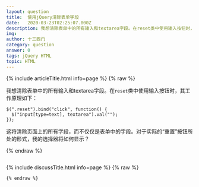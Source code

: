 ```yaml
---
layout: question
title:  使用jQuery清除表单字段
date:   2020-03-23T02:25:07.000Z
description: 我想清除表单中的所有输入和textarea字段。在reset类中使用输入按钮时，其工作原理如下：$(".reset").bind("click", f...
img: 
author: 十三西门
category: question
answer: 0
tags: jQuery HTML
topic: HTML
---
```

<div class="article-root">
  <div class="article">
    {% include articleTitle.html info=page %}
    {% raw %}
    <div class="article-content"><p><font style="vertical-align: inherit;"><font style="vertical-align: inherit;">我想清除表单中的所有输入和textarea字段。</font><font style="vertical-align: inherit;">在</font></font><code>reset</code><font style="vertical-align: inherit;"><font style="vertical-align: inherit;">类中</font><font style="vertical-align: inherit;">使用输入按钮时，其工作原理如下</font><font style="vertical-align: inherit;">：</font></font></p>

<pre><code>$(".reset").bind("click", function() {<font></font>
  $("input[type=text], textarea").val("");<font></font>
});<font></font>
</code></pre>

<p><font style="vertical-align: inherit;"><font style="vertical-align: inherit;">这将清除页面上的所有字段，而不仅仅是表单中的字段。</font><font style="vertical-align: inherit;">对于实际的“重置”按钮所处的形式，我的选择器将如何显示？</font></font></p></div>
    {% endraw %}
  </div>
  <p style="height: 0;width:0;overflow: hidden;"> 第2645篇《使用jQuery清除表单字段》来自Winter(https://github.com/aiyld/aiyld.github.io)的站点</p>
  <div class="discuss-wrapper">
    {% include discussTitle.html info=page %}
    {% raw %}
    
    {% endraw %}
  </div>
<div>
